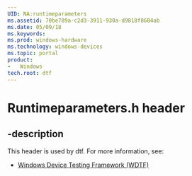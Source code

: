 ```yaml
---
UID: NA:runtimeparameters
ms.assetid: 70be789a-c2d3-3911-930a-d9818f8684ab
ms.date: 05/09/18
ms.keywords: 
ms.prod: windows-hardware
ms.technology: windows-devices
ms.topic: portal
product:
-	Windows
tech.root: dtf
---
```


# Runtimeparameters.h header


## -description


This header is used by dtf. For more information, see:

- [Windows Device Testing Framework (WDTF)](../_dtf/index.md)
